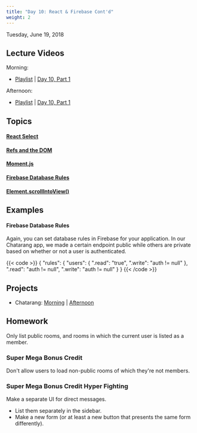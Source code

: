 ```yaml
---
title: "Day 10: React & Firebase Cont'd"
weight: 2
---
```


<date>Tuesday, June 19, 2018</date>

## Lecture Videos

Morning:

* [Playlist](https://www.youtube.com/watch?v=AxtgfBl_yIw&list=PLuT2TqJuwaY-wZ8GKN0bjgCwNVf1WpEGp) | [Day 10, Part 1](https://www.youtube.com/watch?v=_u204Lp---Y&list=PLuT2TqJuwaY-wZ8GKN0bjgCwNVf1WpEGp&index=127)

Afternoon:

* [Playlist](https://www.youtube.com/watch?v=GOQvgEk9IBM&list=PLuT2TqJuwaY90mQ7meSdhHMX6FbfCaLNA) | [Day 10, Part 1](https://www.youtube.com/watch?v=FvzgFZrY-Ww&list=PLuT2TqJuwaY90mQ7meSdhHMX6FbfCaLNA&index=133)

## Topics

#### [React Select](https://github.com/JedWatson/react-select)
#### [Refs and the DOM](https://reactjs.org/docs/refs-and-the-dom.html)
#### [Moment.js](https://momentjs.com/)
#### [Firebase Database Rules](https://firebase.google.com/docs/database/security/)
#### [Element.scrollIntoView()](https://developer.mozilla.org/en-US/docs/Web/API/Element/scrollIntoView)

## Examples

#### Firebase Database Rules
Again, you can set database rules in Firebase for your application. In our Chatarang app, we made a certain endpoint public while others are private based on whether or not a user is authenticated.

{{< code >}}
{
  "rules": {
    "users": {
      ".read": "true",
      ".write": "auth != null"
    },
    ".read": "auth != null",
    ".write": "auth != null"
  }
}
{{< /code >}}


## Projects

* Chatarang: [Morning](https://github.com/xtbc18s2/chatarang) | [Afternoon](https://github.com/xtbc18s2/chatarang/tree/afternoon)

## Homework

Only list public rooms, and rooms in which the current user is listed as a member.

### Super Mega Bonus Credit

Don't allow users to load non-public rooms of which they're not members.

### Super Mega Bonus Credit Hyper Fighting

Make a separate UI for direct messages.

* List them separately in the sidebar.
* Make a new form (or at least a new button that presents the same form differently).
